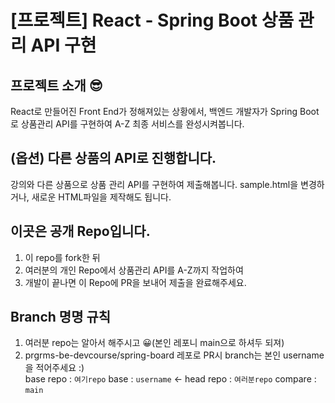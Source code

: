 # [프로젝트] React - Spring Boot 상품 관리 API 구현

## 프로젝트 소개 😎

React로 만들어진 Front End가 정해져있는 상황에서,
백엔드 개발자가 Spring Boot로 상품관리 API를 구현하여 A-Z 최종 서비스를 완성시켜봅니다.

## (옵션) 다른 상품의 API로 진행합니다.

강의와 다른 상품으로 상품 관리 API를 구현하여 제출해봅니다.
sample.html을 변경하거나, 새로운 HTML파일을 제작해도 됩니다.

## 이곳은 공개 Repo입니다.

1. 이 repo를 fork한 뒤
2. 여러분의 개인 Repo에서 상품관리 API를 A-Z까지 작업하여
3. 개발이 끝나면 이 Repo에 PR을 보내어 제출을 완료해주세요.

## Branch 명명 규칙

1. 여러분 repo는 알아서 해주시고 😀(본인 레포니 main으로 하셔두 되져)
2. prgrms-be-devcourse/spring-board 레포로 PR시 branch는 본인 username을 적어주세요 :)  
   base repo : `여기repo` base : `username` ← head repo : `여러분repo` compare : `main`
